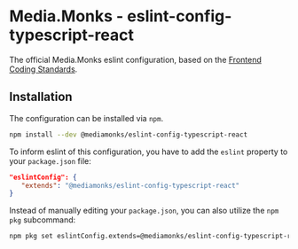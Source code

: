 # Media.Monks - eslint-config-typescript-react

The official Media.Monks eslint configuration, based on the
[Frontend Coding Standards](https://github.com/mediamonks/frontend-coding-standards).

## Installation

The configuration can be installed via `npm`.

```bash
npm install --dev @mediamonks/eslint-config-typescript-react
```

To inform eslint of this configuration, you have to add the `eslint` property to your `package.json`
file:

```json
"eslintConfig": {
   "extends": "@mediamonks/eslint-config-typescript-react"
}
```

Instead of manually editing your `package.json`, you can also utilize the `npm pkg` subcommand:

```bash
npm pkg set eslintConfig.extends=@mediamonks/eslint-config-typescript-react
```
